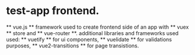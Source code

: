 # test-app frontend.

** vue.js ** framework used to create frontend side of an app with ** vuex ** store and ** vue-router **. additional libraries and frameworks used used: ** vuetify ** for ui components, ** vuelidate ** for validations purposes, ** vue2-transitions ** for page transistions. 
